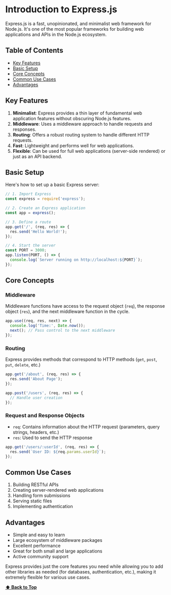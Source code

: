 # Introduction to Express.js

Express.js is a fast, unopinionated, and minimalist web framework for Node.js. It's one of the most popular frameworks for building web applications and APIs in the Node.js ecosystem.

## Table of Contents

- [Key Features](#key-features)
- [Basic Setup](#basic-setup)
- [Core Concepts](#core-concepts)
- [Common Use Cases](#common-use-cases)
- [Advantages](#advantages)


## Key Features

1. **Minimalist**: Express provides a thin layer of fundamental web application features without obscuring Node.js features.
2. **Middleware**: Uses a middleware approach to handle requests and responses.
3. **Routing**: Offers a robust routing system to handle different HTTP requests.
4. **Fast**: Lightweight and performs well for web applications.
5. **Flexible**: Can be used for full web applications (server-side rendered) or just as an API backend.

## Basic Setup

Here's how to set up a basic Express server:

```javascript
// 1. Import Express
const express = require('express');

// 2. Create an Express application
const app = express();

// 3. Define a route
app.get('/', (req, res) => {
  res.send('Hello World!');
});

// 4. Start the server
const PORT = 3000;
app.listen(PORT, () => {
  console.log(`Server running on http://localhost:${PORT}`);
});
```

## Core Concepts

### Middleware
Middleware functions have access to the request object (`req`), the response object (`res`), and the next middleware function in the cycle.

```javascript
app.use((req, res, next) => {
  console.log('Time:', Date.now());
  next(); // Pass control to the next middleware
});
```

### Routing
Express provides methods that correspond to HTTP methods (`get`, `post`, `put`, `delete`, etc.)

```javascript
app.get('/about', (req, res) => {
  res.send('About Page');
});

app.post('/users', (req, res) => {
  // Handle user creation
});
```

### Request and Response Objects
- `req`: Contains information about the HTTP request (parameters, query strings, headers, etc.)
- `res`: Used to send the HTTP response

```javascript
app.get('/users/:userId', (req, res) => {
  res.send(`User ID: ${req.params.userId}`);
});
```

## Common Use Cases

1. Building RESTful APIs
2. Creating server-rendered web applications
3. Handling form submissions
4. Serving static files
5. Implementing authentication

## Advantages

- Simple and easy to learn
- Large ecosystem of middleware packages
- Excellent performance
- Great for both small and large applications
- Active community support

Express provides just the core features you need while allowing you to add other libraries as needed (for databases, authentication, etc.), making it extremely flexible for various use cases.

**[⬆ Back to Top](#table-of-contents)**